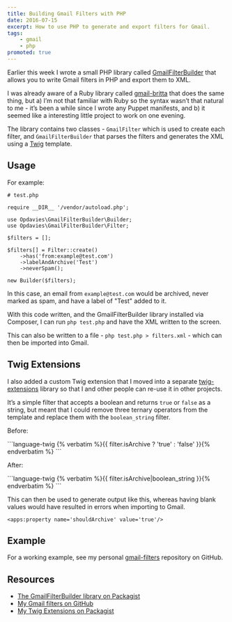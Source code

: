 ```yaml
---
title: Building Gmail Filters with PHP
date: 2016-07-15
excerpt: How to use PHP to generate and export filters for Gmail.
tags:
    - gmail
    - php
promoted: true
---
```


Earlier this week I wrote a small PHP library called [GmailFilterBuilder][0]
that allows you to write Gmail filters in PHP and export them to XML.

I was already aware of a Ruby library called [gmail-britta][1] that does the
same thing, but a) I’m not that familiar with Ruby so the syntax wasn’t that
natural to me - it’s been a while since I wrote any Puppet manifests, and b) it
seemed like a interesting little project to work on one evening.

The library contains two classes - `GmailFilter` which is used to create each
filter, and `GmailFilterBuilder` that parses the filters and generates the XML
using a [Twig][2] template.

## Usage

For example:

```language-php
# test.php

require __DIR__ '/vendor/autoload.php';

use Opdavies\GmailFilterBuilder\Builder;
use Opdavies\GmailFilterBuilder\Filter;

$filters = [];

$filters[] = Filter::create()
    ->has('from:example@test.com')
    ->labelAndArchive('Test')
    ->neverSpam();

new Builder($filters);
```

In this case, an email from `example@test.com` would be archived, never marked
as spam, and have a label of "Test" added to it.

With this code written, and the GmailFilterBuilder library installed via
Composer, I can run `php test.php` and have the XML written to the screen.

This can also be written to a file - `php test.php > filters.xml` - which can
then be imported into Gmail.

## Twig Extensions

I also added a custom Twig extension that I moved into a separate
[twig-extensions][5] library so that I and other people can re-use it in other
projects.

It’s a simple filter that accepts a boolean and returns `true` or `false` as a
string, but meant that I could remove three ternary operators from the template
and replace them with the `boolean_string` filter.

Before:

<div v-pre markdown="1">
```language-twig
{% verbatim %}{{ filter.isArchive ? 'true' : 'false' }}{% endverbatim %}
```
</div>

After:

<div v-pre markdown="1">
```language-twig
{% verbatim %}{{ filter.isArchive|boolean_string }}{% endverbatim %}
```
</div>

This can then be used to generate output like this, whereas having blank values
would have resulted in errors when importing to Gmail.

```language-xml
<apps:property name='shouldArchive' value='true'/>
```

## Example

For a working example, see my personal [gmail-filters][3] repository on GitHub.

## Resources

- [The GmailFilterBuilder library on Packagist][4]
- [My Gmail filters on GitHub][3]
- [My Twig Extensions on Packagist][5]

[0]: https://github.com/opdavies/gmail-filter-builder
[1]: https://github.com/antifuchs/gmail-britta
[2]: http://twig.sensiolabs.org
[3]: https://github.com/opdavies/gmail-filters
[4]: https://packagist.org/packages/opdavies/gmail-filter-builder
[5]: https://packagist.org/packages/opdavies/twig-extensions
